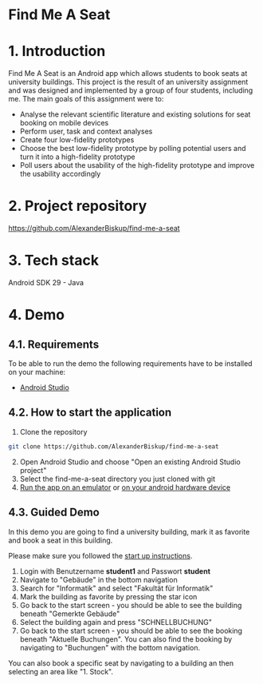 # Find Me A Seat

# 1. Introduction
Find Me A Seat is an Android app which allows students to book seats at university buildings.
This project is the result of an university assignment and was designed and implemented by a group of four students, including me. 
The main goals of this assignment were to:
- Analyse the relevant scientific literature and existing solutions for seat booking on mobile devices
- Perform user, task and context analyses
- Create four low-fidelity prototypes
- Choose the best low-fidelity prototype by polling potential users and turn it into a high-fidelity prototype
- Poll users about the usability of the high-fidelity prototype and improve the usability accordingly

# 2. Project repository
https://github.com/AlexanderBiskup/find-me-a-seat

# 3. Tech stack
Android SDK 29 - Java

# 4. Demo
## 4.1. Requirements
To be able to run the demo the following requirements have to be installed on your machine:
- [Android Studio](https://developer.android.com/studio/)

## 4.2. How to start the application
1. Clone the repository 
```bash
git clone https://github.com/AlexanderBiskup/find-me-a-seat
```
2. Open Android Studio and choose "Open an existing Android Studio project"
3. Select the find-me-a-seat directory you just cloned with git
4. [Run the app on an emulator](https://developer.android.com/studio/run/emulator) or [on your android hardware device](https://developer.android.com/studio/run/device)

## 4.3. Guided Demo
In this demo you are going to find a university building, mark it as favorite and book a seat in this building.

Please make sure you followed the [start up instructions](#42-how-to-start-the-application).

1. Login with Benutzername **student1** and Passwort **student**
2. Navigate to "Gebäude" in the bottom navigation
3. Search for "Informatik" and select "Fakultät für Informatik"
4. Mark the building as favorite by pressing the star icon
5. Go back to the start screen - you should be able to see the building beneath "Gemerkte Gebäude"
6. Select the building again and press "SCHNELLBUCHUNG"
7. Go back to the start screen - you should be able to see the booking beneath "Aktuelle Buchungen". You can also find the booking by navigating to "Buchungen" with the bottom navigation.

You can also book a specific seat by navigating to a building an then selecting an area like "1. Stock".
   